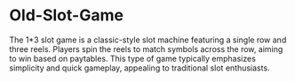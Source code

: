 # Old-Slot-Game
The 1*3 slot game is a classic-style slot machine featuring a single row and three reels. Players spin the reels to match symbols across the row, aiming to win based on paytables. This type of game typically emphasizes simplicity and quick gameplay, appealing to traditional slot enthusiasts.

